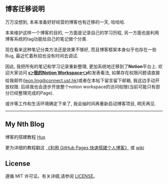 
## 博客迁移说明

万万没想到, 本来准备好好经营的博客也有迁移的一天, 哈哈哈.

本来维护这样一个博客的目的, 一方面是记录自己的学习历程, 另一方面也是利用博客系统的tag功能给自己的笔记做个分类. 

现在看来这种笔记分类方法还是效果不够好, 而且博客框架本身似乎也存在一些Bug, 最近忙着秋招也没有时间去调试.

因此, 我把所有的笔记和学习记录重新整理, 更加系统地迁移到了**Notion**平台上. 欢迎大家访问 [**👉我的Notion Workspace👈**](https://www.notion.so/leonling/)和发表看法, 如果存在权限问题请直接给我邮件(<leon.ling@connect.ust.hk>)或者在本帖下留言留下邮箱, 我这边手动开放权限. 后续我也会逐步开放整个notion workspace的访问权限(当前可能只有部分已经整理完成的Page).

或许等工作和生活环境确定下来了, 我会抽时间再重新启动博客项目, 明天再见.

---

## My Nth Blog

博客的搭建教程 [Hux](https://github.com/Huxpro/huxpro.github.io) 
 
更为详细的教程戳这 [《利用 GitHub Pages 快速搭建个人博客》](http://www.jianshu.com/p/e68fba58f75c) 或 [wiki](https://github.com/qiubaiying/qiubaiying.github.io/wiki/%E5%8D%9A%E5%AE%A2%E6%90%AD%E5%BB%BA%E8%AF%A6%E7%BB%86%E6%95%99%E7%A8%8B)

## License

遵循 MIT 许可证。有关详细,请参阅 [LICENSE](https://github.com/qiubaiying/qiubaiying.github.io/blob/master/LICENSE)。


